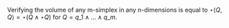 Verifying the volume of any m-simplex in any n-dimensions is equal to $\star \langle Q, Q \rangle = \star (Q \wedge \star Q)$ for $Q = q\_1 \wedge ... \wedge q\_m$.
